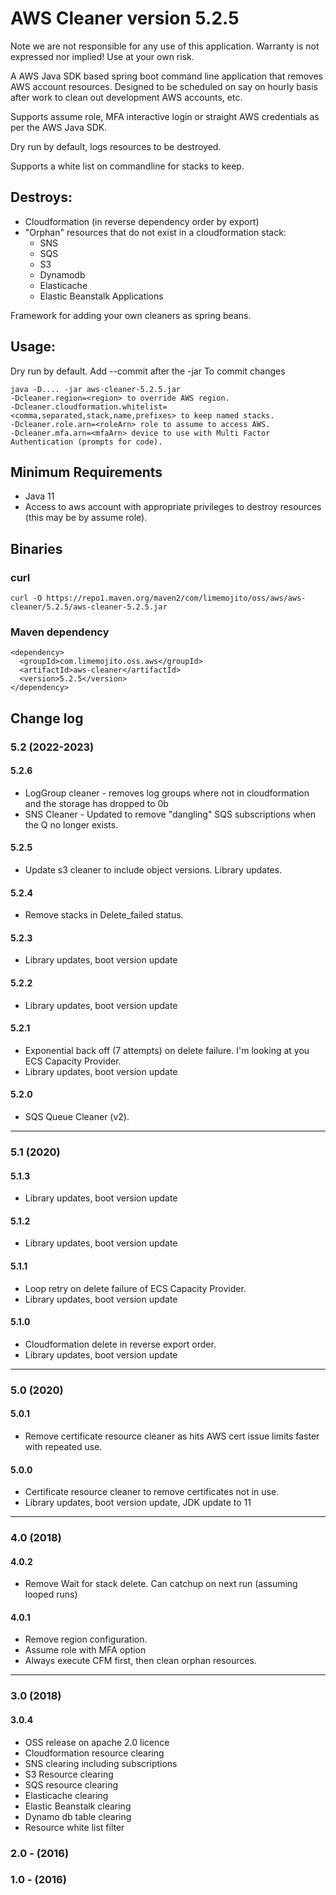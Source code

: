 # AWS Cleaner version 5.2.5

Note we are not responsible for any use of this application. Warranty is not expressed nor implied!  Use at your own
risk.

A AWS Java SDK based spring boot command line application that removes AWS account resources. Designed to be scheduled
on say on hourly basis after work to clean out development AWS accounts, etc.

Supports assume role, MFA interactive login or straight AWS credentials as per the AWS Java SDK.

Dry run by default, logs resources to be destroyed.
                 
Supports a white list on commandline for stacks to keep.

## Destroys:

* Cloudformation (in reverse dependency order by export)
* "Orphan" resources that do not exist in a cloudformation stack:
  * SNS
  * SQS
  * S3
  * Dynamodb
  * Elasticache
  * Elastic Beanstalk Applications

Framework for adding your own cleaners as spring beans.
          
## Usage:
Dry run by default.  Add --commit after the -jar To commit changes

```
java -D.... -jar aws-cleaner-5.2.5.jar 
-Dcleaner.region=<region> to override AWS region.
-Dcleaner.cloudformation.whitelist=<comma,separated,stack,name,prefixes> to keep named stacks.
-Dcleaner.role.arn=<roleArn> role to assume to access AWS.
-Dcleaner.mfa.arn=<mfaArn> device to use with Multi Factor Authentication (prompts for code).
```

## Minimum Requirements

* Java 11
* Access to aws account with appropriate privileges to destroy resources (this may be by assume role).
                
## Binaries

### curl
```
curl -O https://repo1.maven.org/maven2/com/limemojito/oss/aws/aws-cleaner/5.2.5/aws-cleaner-5.2.5.jar
```


### Maven dependency

```
<dependency>
  <groupId>com.limemojito.oss.aws</groupId>
  <artifactId>aws-cleaner</artifactId>
  <version>5.2.5</version>
</dependency>
```


## Change log

### 5.2 (2022-2023)

#### 5.2.6
* LogGroup cleaner - removes log groups where not in cloudformation and the storage has dropped to 0b
* SNS Cleaner - Updated to remove "dangling" SQS subscriptions when the Q no longer exists.

#### 5.2.5

* Update s3 cleaner to include object versions.  Library updates.

#### 5.2.4

* Remove stacks in Delete_failed status.

#### 5.2.3

* Library updates, boot version update

#### 5.2.2

* Library updates, boot version update

#### 5.2.1

* Exponential back off (7 attempts) on delete failure. I'm looking at you ECS Capacity Provider.
* Library updates, boot version update

#### 5.2.0

* SQS Queue Cleaner (v2).

---

### 5.1 (2020)

#### 5.1.3

* Library updates, boot version update

#### 5.1.2

* Library updates, boot version update

#### 5.1.1

* Loop retry on delete failure of ECS Capacity Provider.
* Library updates, boot version update

#### 5.1.0

* Cloudformation delete in reverse export order.
* Library updates, boot version update

---    

### 5.0 (2020)

#### 5.0.1

* Remove certificate resource cleaner as hits AWS cert issue limits faster with repeated use.

#### 5.0.0

* Certificate resource cleaner to remove certificates not in use.
* Library updates, boot version update, JDK update to 11

---    

### 4.0 (2018)

#### 4.0.2

* Remove Wait for stack delete. Can catchup on next run (assuming looped runs)

#### 4.0.1

* Remove region configuration.
* Assume role with MFA option
* Always execute CFM first, then clean orphan resources.

---    

### 3.0 (2018)

#### 3.0.4

* OSS release on apache 2.0 licence
* Cloudformation resource clearing
* SNS clearing including subscriptions
* S3 Resource clearing
* SQS resource clearing
* Elasticache clearing
* Elastic Beanstalk clearing
* Dynamo db table clearing
* Resource white list filter

### 2.0 - (2016)
     
### 1.0 - (2016)
